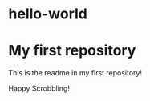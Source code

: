 # hello-world
My first repository
===================

This is the readme in my first repository!




Happy Scrobbling!
